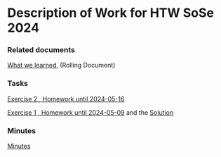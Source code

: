 
# Description of Work for HTW SoSe 2024 

### Related documents

[What we learned](./0000-Workprogram.md), (Rolling Document)

### Tasks 

[Exercise 2 , Homework until 2024-05-16](./2024-05-16-DoW.md)

[Exercise 1 , Homework until 2024-05-09](./2024-05-09-DoW.md) and the [Solution](./2024-05-09-DoW-solution.md)

### Minutes 

[Minutes](./2024-05-30-DoW.md)
